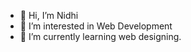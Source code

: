 - 👋 Hi, I’m Nidhi
- 👀 I’m interested in Web Development
- 🌱 I’m currently learning web designing.

<!---
Nidhi-1004/Nidhi-1004 is a ✨ special ✨ repository because its `README.md` (this file) appears on your GitHub profile.
You can click the Preview link to take a look at your changes.
--->
